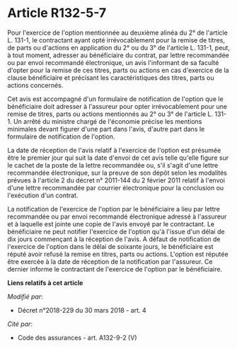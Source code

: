 # Article R132-5-7

Pour l'exercice de l'option mentionnée au deuxième alinéa du 2° de l'article L. 131-1, le contractant ayant opté
irrévocablement pour la remise de titres, de parts ou d'actions en application du 2° ou du 3° de l'article L. 131-1, peut, à
tout moment, adresser au bénéficiaire du contrat, par lettre recommandée ou par envoi recommandé électronique, un avis
l'informant de sa faculté d'opter pour la remise de ces titres, parts ou actions en cas d'exercice de la clause bénéficiaire
et précisant les caractéristiques des titres, parts ou actions concernés.

Cet avis est accompagné d'un formulaire de notification de l'option que le bénéficiaire doit adresser à l'assureur pour opter
irrévocablement pour une remise de titres, parts ou actions mentionnés au 2° ou 3° de l'article L. 131-1. Un arrêté du
ministre chargé de l'économie précise les mentions minimales devant figurer d'une part dans l'avis, d'autre part dans le
formulaire de notification de l'option.

La date de réception de l'avis relatif à l'exercice de l'option est présumée être le premier jour qui suit la date d'envoi de
cet avis telle qu'elle figure sur le cachet de la poste de la lettre recommandée ou, s'il s'agit d'une lettre recommandée
électronique, sur la preuve de son dépôt selon les modalités prévues à l'article 2 du décret n° 2011-144 du 2 février 2011
relatif à l'envoi d'une lettre recommandée par courrier électronique pour la conclusion ou l'exécution d'un contrat.

La notification de l'exercice de l'option par le bénéficiaire a lieu par lettre recommandée ou par envoi recommandé
électronique adressé à l'assureur et à laquelle est jointe une copie de l'avis envoyé par le contractant. Le bénéficiaire ne
peut notifier l'exercice de l'option qu'à l'issue d'un délai de dix jours commençant à la réception de l'avis. A défaut de
notification de l'exercice de l'option dans le délai de soixante jours, le bénéficiaire est réputé avoir refusé la remise en
titres, parts ou actions. L'option est réputée être exercée à la date de réception de la notification par l'assureur. Ce
dernier informe le contractant de l'exercice de l'option par le bénéficiaire.

**Liens relatifs à cet article**

_Modifié par_:

  - Décret n°2018-229 du 30 mars 2018 - art. 4

_Cité par_:

  - Code des assurances - art. A132-9-2 (V)
